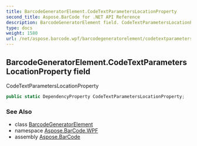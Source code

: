 ```yaml
---
title: BarcodeGeneratorElement.CodeTextParametersLocationProperty
second_title: Aspose.BarCode for .NET API Reference
description: BarcodeGeneratorElement field. CodeTextParametersLocationProperty
type: docs
weight: 1580
url: /net/aspose.barcode.wpf/barcodegeneratorelement/codetextparameterslocationproperty/
---
```

## BarcodeGeneratorElement.CodeTextParametersLocationProperty field

CodeTextParametersLocationProperty

```csharp
public static DependencyProperty CodeTextParametersLocationProperty;
```

### See Also

* class [BarcodeGeneratorElement](../)
* namespace [Aspose.BarCode.WPF](../../barcodegeneratorelement/)
* assembly [Aspose.BarCode](../../../)


